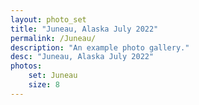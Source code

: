 ```yaml
---
layout: photo_set
title: "Juneau, Alaska July 2022"
permalink: /Juneau/
description: "An example photo gallery."
desc: "Juneau, Alaska July 2022"
photos:
    set: Juneau
    size: 8
---
```

